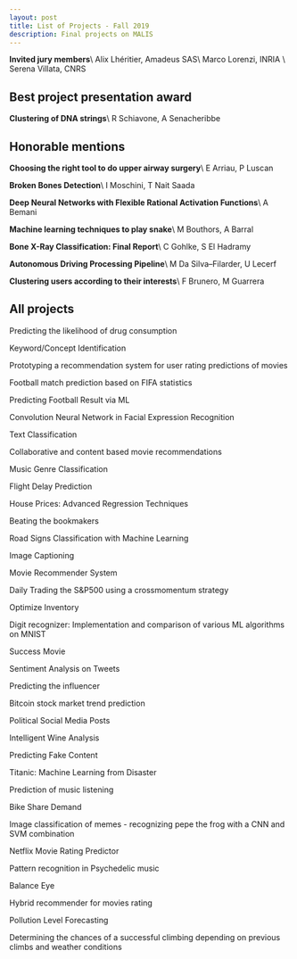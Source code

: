 ```yaml
---
layout: post
title: List of Projects - Fall 2019
description: Final projects on MALIS
---
```


**Invited jury members**\\
Alix Lhéritier, Amadeus SAS\\
Marco Lorenzi, INRIA \\
Serena Villata, CNRS

## Best project presentation award
**Clustering of DNA strings**\\
R Schiavone, A Senacheribbe

## Honorable mentions
**Choosing the right tool to do upper airway surgery**\\
E Arriau, P Luscan

**Broken Bones Detection**\\
I Moschini, T Nait Saada

**Deep Neural Networks with Flexible Rational Activation Functions**\\
A Bemani

**Machine learning techniques to play snake**\\
M Bouthors, A Barral

**Bone X-Ray Classification: Final Report**\\
C Gohlke, S El Hadramy

**Autonomous Driving Processing Pipeline**\\
M Da Silva–Filarder, U Lecerf

**Clustering users according to their interests**\\
F Brunero, M Guarrera

## All projects
Predicting the likelihood of drug consumption

Keyword/Concept Identification

Prototyping a recommendation system for user rating predictions of movies

Football match prediction based on FIFA statistics

Predicting Football Result via ML

Convolution Neural Network in Facial Expression Recognition

Text Classification

Collaborative and content based movie recommendations

Music Genre Classification

Flight Delay Prediction

House Prices: Advanced Regression Techniques

Beating the bookmakers

Road Signs Classification with Machine Learning

Image Captioning

Movie Recommender System

Daily Trading the S&P500 using a crossmomentum strategy

Optimize Inventory

Digit recognizer: Implementation and comparison of various ML algorithms on MNIST

Success Movie

Sentiment Analysis on Tweets

Predicting the influencer

Bitcoin stock market trend prediction

Political Social Media Posts

Intelligent Wine Analysis

Predicting Fake Content

Titanic: Machine Learning from Disaster

Prediction of music listening

Bike Share Demand

Image classification of memes - recognizing pepe the frog with a CNN and SVM combination

Netflix Movie Rating Predictor

Pattern recognition in Psychedelic music

Balance Eye

Hybrid recommender for movies rating

Pollution Level Forecasting

Determining the chances of a successful climbing depending on previous climbs and weather conditions

